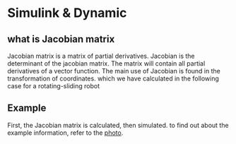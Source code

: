 # Simulink & Dynamic
## what is Jacobian matrix
Jacobian matrix is a matrix of partial derivatives. Jacobian is the determinant of the jacobian matrix. The matrix will contain all partial derivatives of a vector function. The main use of Jacobian is found in the transformation of coordinates. which we have calculated in the following case for a rotating-sliding robot
## Example
First, the Jacobian matrix is calculated, then simulated.
to find out about the example information, refer to the [photo](https://github.com/MasoudMahanian/Dynamic-and-Control-classes-settings/blob/main/simple_sim/pic/Screenshot%20(3).png).
